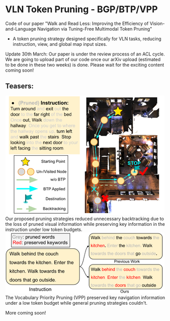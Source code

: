 # VLN Token Pruning - BGP/BTP/VPP
Code of our paper "Walk and Read Less: Improving the Efficiency of Vision-and-Language Navigation via Tuning-Free Multimodal Token Pruning"
- A token pruning strategy designed specifically for VLN tasks, reducing instruction, view, and global map input sizes.

Update 30th March:
Our paper is under the review process of an ACL cycle. We are going to upload part of our code once our arXiv upload (estimated to be done in these two weeks) is done. Please wait for the exciting content coming soon!

## Teasers:

<img src="./example.png" width="500">
Our proposed pruning strategies reduced unnecessary backtracking due to the loss of pruned visual information while preserving key information in the instruction under low token budgets.
<img src="./VPP_example.png" width = "500">
The Vocabulary Priority Pruning (VPP) preserved key navigation information under a low token budget while general pruning strategies couldn't.

More coming soon!
